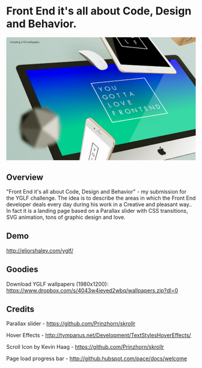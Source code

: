 # Front End it's all about Code, Design and Behavior.

![frame](/frame.jpg)

## Overview
"Front End it's all about Code, Design and Behavior" - my submission for the YGLF challenge.
The idea is to describe the areas in which the Front End developer deals every day during his work in a Creative and pleasant way..
In fact it is a landing page based on a Parallax slider with CSS transitions, SVG animation, tons of graphic design and love.

## Demo
http://eliorshalev.com/yglf/

## Goodies
Download YGLF wallpapers (1980x1200):
https://www.dropbox.com/s/4043w4ieyed2wbq/wallpapers.zip?dl=0

## Credits
Parallax slider - https://github.com/Prinzhorn/skrollr

Hover Effects - http://tympanus.net/Development/TextStylesHoverEffects/

Scroll Icon by Kevin Haag - https://github.com/Prinzhorn/skrollr

Page load progress bar - http://github.hubspot.com/pace/docs/welcome